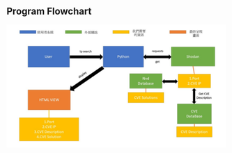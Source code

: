 Program Flowchart
---
![image](https://github.com/sqluo2972/IPSecurity/blob/master/Image_Data/flowchart.jpg)

